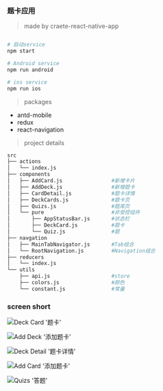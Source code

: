### 题卡应用

> made by craete-react-native-app

```bash

# 启动service
npm start

# Android service
npm run android

# ios service
npm run ios
```

> packages

- antd-mobile
- redux
- react-navigation

> project details
``` bash
src
├── actions
│   └── index.js
├── components
│   ├── AddCard.js                #新增卡片
│   ├── AddDeck.js                #新增题卡
│   ├── CardDetail.js             #题卡详情
│   ├── DeckCards.js              #题卡页
│   ├── Quizs.js                  #题库页
│   └── pure                      #非受控组件
│       ├── AppStatusBar.js       #状态栏
│       ├── DeckCard.js           #题卡
│       └── Quiz.js               #题
├── navgation
│   ├── MainTabNavigator.js       #Tab组合
│   └── RootNavigation.js         #Navigation组合
├── reducers
│   └── index.js
└── utils
    ├── api.js                    #store
    ├── colors.js                 #颜色
    └── constant.js               #常量
```

### screen short

![ Deck Card '题卡'](./screenshort/IMG_3810.PNG)

![ Add Deck '添加题卡'](./screenshort/IMG_3811.PNG)

![ Deck Detail '题卡详情'](./screenshort/IMG_3813.PNG)

![ Add Card '添加题卡'](./screenshort/IMG_3814.PNG)

![Quizs '答题'](./screenshort/IMG_3815.PNG)